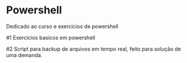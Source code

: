 # Powershell
Dedicado ao curso e exercicios de powershell

#1
Exercicios basicos em powershell

#2
Script para backup de arquivos em tempo real, feito para solução de uma demanda. 
